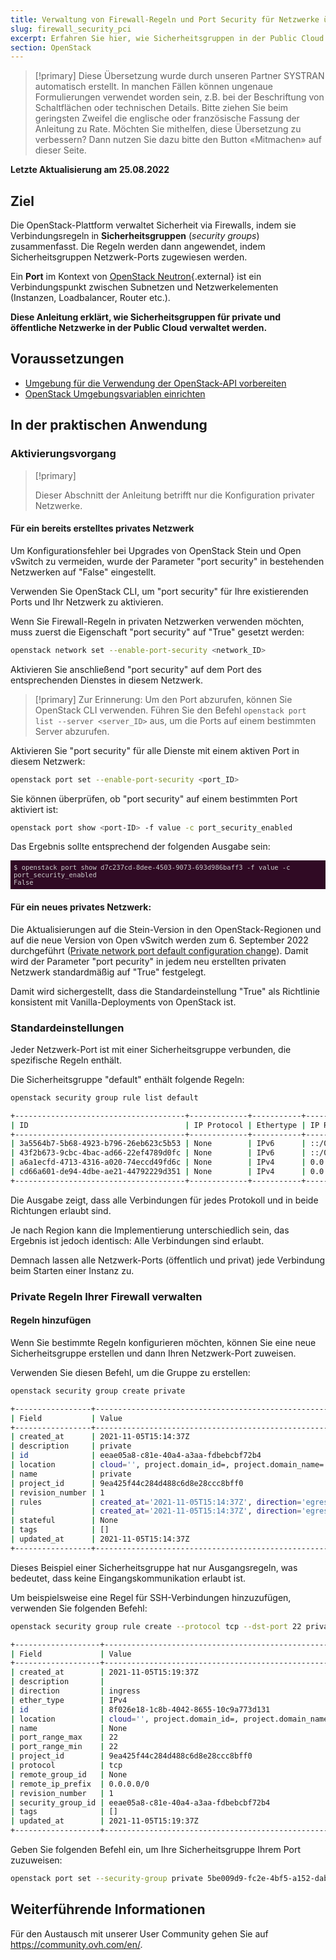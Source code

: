 ```yaml
---
title: Verwaltung von Firewall-Regeln und Port Security für Netzwerke über die OpenStack CLI
slug: firewall_security_pci
excerpt: Erfahren Sie hier, wie Sicherheitsgruppen in der Public Cloud funktionieren
section: OpenStack
---
```


<style>
 pre {
     font-size: 14px;
 }
 pre.console {
   background-color: #300A24; 
   color: #ccc;
   font-family: monospace;
   padding: 5px;
   margin-bottom: 5px;
 }
 pre.console code {
   border: solid 0px transparent;
   font-family: monospace !important;
   font-size: 0.75em;
   color: #ccc;
 }
 .small {
     font-size: 0.75em;
 }
</style>

> [!primary]
> Diese Übersetzung wurde durch unseren Partner SYSTRAN automatisch erstellt. In manchen Fällen können ungenaue Formulierungen verwendet worden sein, z.B. bei der Beschriftung von Schaltflächen oder technischen Details. Bitte ziehen Sie beim geringsten Zweifel die englische oder französische Fassung der Anleitung zu Rate. Möchten Sie mithelfen, diese Übersetzung zu verbessern? Dann nutzen Sie dazu bitte den Button «Mitmachen» auf dieser Seite.
>

**Letzte Aktualisierung am 25.08.2022**

## Ziel

Die OpenStack-Plattform verwaltet Sicherheit via Firewalls, indem sie Verbindungsregeln in **Sicherheitsgruppen** (*security groups*) zusammenfasst. Die Regeln werden dann angewendet, indem Sicherheitsgruppen Netzwerk-Ports zugewiesen werden.

Ein **Port** im Kontext von [OpenStack Neutron](https://docs.openstack.org/neutron/latest/index.html){.external} ist ein Verbindungspunkt zwischen Subnetzen und Netzwerkelementen (Instanzen, Loadbalancer, Router etc.).

**Diese Anleitung erklärt, wie Sicherheitsgruppen für private und öffentliche Netzwerke in der Public Cloud verwaltet werden.**

## Voraussetzungen

- [Umgebung für die Verwendung der OpenStack-API vorbereiten](https://docs.ovh.com/de/public-cloud/prepare_the_environment_for_using_the_openstack_api/)
- [OpenStack Umgebungsvariablen einrichten](https://docs.ovh.com/de/public-cloud/set-openstack-environment-variables/)

## In der praktischen Anwendung

### Aktivierungsvorgang <a name="activation"></a>

> [!primary]
>
> Dieser Abschnitt der Anleitung betrifft nur die Konfiguration privater Netzwerke.

#### Für ein bereits erstelltes privates Netzwerk

Um Konfigurationsfehler bei Upgrades von OpenStack Stein und Open vSwitch zu vermeiden, wurde der Parameter "port security" in bestehenden Netzwerken auf "False" eingestellt.

Verwenden Sie OpenStack CLI, um "port security" für Ihre existierenden Ports und Ihr Netzwerk zu aktivieren.

Wenn Sie Firewall-Regeln in privaten Netzwerken verwenden möchten, muss zuerst die Eigenschaft "port security" auf "True" gesetzt werden:

```bash
openstack network set --enable-port-security <network_ID>
```

Aktivieren Sie anschließend "port security" auf dem Port des entsprechenden Dienstes in diesem Netzwerk. 

> [!primary]
> Zur Erinnerung: Um den Port abzurufen, können Sie OpenStack CLI verwenden. Führen Sie den Befehl `openstack port list --server <server_ID>` aus, um die Ports auf einem bestimmten Server abzurufen.
>

Aktivieren Sie "port security" für alle Dienste mit einem aktiven Port in diesem Netzwerk:

```bash
openstack port set --enable-port-security <port_ID>
```

Sie können überprüfen, ob "port security" auf einem bestimmten Port aktiviert ist:

```bash
openstack port show <port-ID> -f value -c port_security_enabled
```

Das Ergebnis sollte entsprechend der folgenden Ausgabe sein:

<pre class="console"><code>$ openstack port show d7c237cd-8dee-4503-9073-693d986baff3 -f value -c port_security_enabled
False
</code></pre>

#### Für ein neues privates Netzwerk:

Die Aktualisierungen auf die Stein-Version in den OpenStack-Regionen und auf die neue Version von Open vSwitch werden zum 6. September 2022 durchgeführt ([Private network port default configuration change](https://public-cloud.status-ovhcloud.com/incidents/z6qq4bcvsn11)). Damit wird der Parameter "port pecurity" in jedem neu erstellten privaten Netzwerk standardmäßig auf "True" festgelegt.

Damit wird sichergestellt, dass die Standardeinstellung "True" als Richtlinie konsistent mit Vanilla-Deployments von OpenStack ist.

### Standardeinstellungen

Jeder Netzwerk-Port ist mit einer Sicherheitsgruppe verbunden, die spezifische Regeln enthält.

Die Sicherheitsgruppe "default" enthält folgende Regeln:

```bash
openstack security group rule list default

+--------------------------------------+-------------+-----------+-----------+------------+-----------------------+
| ID                                   | IP Protocol | Ethertype | IP Range  | Port Range | Remote Security Group |
+--------------------------------------+-------------+-----------+-----------+------------+-----------------------+
| 3a5564b7-5b68-4923-b796-26eb623c5b53 | None        | IPv6      | ::/0      |            | None                  |
| 43f2b673-9cbc-4bac-ad66-22ef4789d0fc | None        | IPv6      | ::/0      |            | None                  |
| a6a1ecfd-4713-4316-a020-74eccd49fd6c | None        | IPv4      | 0.0.0.0/0 |            | None                  |
| cd66a601-de94-4dbe-ae21-44792229d351 | None        | IPv4      | 0.0.0.0/0 |            | None                  |
+--------------------------------------+-------------+-----------+-----------+------------+-----------------------+
```

Die Ausgabe zeigt, dass alle Verbindungen für jedes Protokoll und in beide Richtungen erlaubt sind.

Je nach Region kann die Implementierung unterschiedlich sein, das Ergebnis ist jedoch identisch: Alle Verbindungen sind erlaubt.

Demnach lassen alle Netzwerk-Ports (öffentlich und privat) jede Verbindung beim Starten einer Instanz zu.

### Private Regeln Ihrer Firewall verwalten

#### Regeln hinzufügen

Wenn Sie bestimmte Regeln konfigurieren möchten, können Sie eine neue Sicherheitsgruppe erstellen und dann Ihren Netzwerk-Port zuweisen.

Verwenden Sie diesen Befehl, um die Gruppe zu erstellen:

```bash
openstack security group create private

+-----------------+----------------------------------------------------------------------------------------------------------------------------------------------------------------------------+
| Field           | Value                                                                                                                                                                      |
+-----------------+----------------------------------------------------------------------------------------------------------------------------------------------------------------------------+
| created_at      | 2021-11-05T15:14:37Z                                                                                                                                                       |
| description     | private                                                                                                                                                                    |
| id              | eeae05a8-c81e-40a4-a3aa-fdbebcbf72b4                                                                                                                                       |
| location        | cloud='', project.domain_id=, project.domain_name='Default', project.id='9ea425f44c284d488c6d8e28ccc8bff0', project.name='3614264792735868', region_name='GRA11', zone=    |
| name            | private                                                                                                                                                                    |
| project_id      | 9ea425f44c284d488c6d8e28ccc8bff0                                                                                                                                           |
| revision_number | 1                                                                                                                                                                          |
| rules           | created_at='2021-11-05T15:14:37Z', direction='egress', ethertype='IPv4', id='54fae025-3439-4e45-8745-2ffe5b261f72', revision_number='1', updated_at='2021-11-05T15:14:37Z' |
|                 | created_at='2021-11-05T15:14:37Z', direction='egress', ethertype='IPv6', id='ad1aa507-79bd-434f-b674-221ef41d9ba6', revision_number='1', updated_at='2021-11-05T15:14:37Z' |
| stateful        | None                                                                                                                                                                       |
| tags            | []                                                                                                                                                                         |
| updated_at      | 2021-11-05T15:14:37Z                                                                                                                                                       |
+-----------------+----------------------------------------------------------------------------------------------------------------------------------------------------------------------------+
```

Dieses Beispiel einer Sicherheitsgruppe hat nur Ausgangsregeln, was bedeutet, dass keine Eingangskommunikation erlaubt ist.

Um beispielsweise eine Regel für SSH-Verbindungen hinzuzufügen, verwenden Sie folgenden Befehl:

```bash
openstack security group rule create --protocol tcp --dst-port 22 private

+-------------------+-------------------------------------------------------------------------------------------------------------------------------------------------------------------------+
| Field             | Value                                                                                                                                                                   |
+-------------------+-------------------------------------------------------------------------------------------------------------------------------------------------------------------------+
| created_at        | 2021-11-05T15:19:37Z                                                                                                                                                    |
| description       |                                                                                                                                                                         |
| direction         | ingress                                                                                                                                                                 |
| ether_type        | IPv4                                                                                                                                                                    |
| id                | 8f026e18-1c8b-4042-8655-10c9a773d131                                                                                                                                    |
| location          | cloud='', project.domain_id=, project.domain_name='Default', project.id='9ea425f44c284d488c6d8e28ccc8bff0', project.name='3614264792735868', region_name='GRA11', zone= |
| name              | None                                                                                                                                                                    |
| port_range_max    | 22                                                                                                                                                                      |
| port_range_min    | 22                                                                                                                                                                      |
| project_id        | 9ea425f44c284d488c6d8e28ccc8bff0                                                                                                                                        |
| protocol          | tcp                                                                                                                                                                     |
| remote_group_id   | None                                                                                                                                                                    |
| remote_ip_prefix  | 0.0.0.0/0                                                                                                                                                               |
| revision_number   | 1                                                                                                                                                                       |
| security_group_id | eeae05a8-c81e-40a4-a3aa-fdbebcbf72b4                                                                                                                                    |
| tags              | []                                                                                                                                                                      |
| updated_at        | 2021-11-05T15:19:37Z                                                                                                                                                    |
+-------------------+-------------------------------------------------------------------------------------------------------------------------------------------------------------------------+
```


Geben Sie folgenden Befehl ein, um Ihre Sicherheitsgruppe Ihrem Port zuzuweisen:

```bash
openstack port set --security-group private 5be009d9-fc2e-4bf5-a152-dab52614b02d
```


## Weiterführende Informationen

Für den Austausch mit unserer User Community gehen Sie auf <https://community.ovh.com/en/>.
